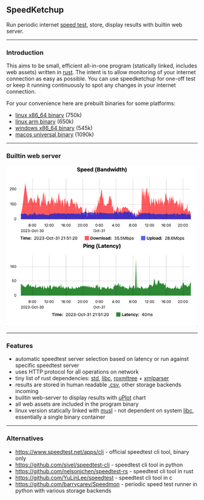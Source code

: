**SpeedKetchup**
------------------------------

Run periodic internet [speed test](https://speedtest.net), store, display results with builtin web server.

---
### Introduction

This aims to be small, efficient all-in-one program (statically linked, includes web assets) written in [rust](https://rust-lang.org).
The intent is to allow monitoring of your internet connection as easy as possible.
You can use speedketchup for one-off test or keep it running continuously to spot any changes in your internet connection.

For your convenience here are prebuilt binaries for some platforms:
- [linux x86_64 binary](bin/speedketchup) (750k)
- [linux arm binary](bin/speedketchup-arm) (650k)
- [windows x86_64 binary](bin/speedketchup.exe) (545k)
- [macos universal binary](bin/speedketchup-macos) (1090k)

---
### Builtin web server
![speedketchup webserver](img/ketchup.png "SpeedKetchup webserver")

---
### Features

- automatic speedtest server selection based on latency or run against specific speedtest server
- uses HTTP protocol for all operations on network
- tiny list of rust dependencies: [std](https://doc.rust-lang.org/std/index.html), [libc](https://crates.io/crates/libc), [roxmltree](https://crates.io/crates/roxmltree) + [xmlparser](https://crates.io/crates/xmlparser)
- results are stored in human readable [.csv](https://en.wikipedia.org/wiki/Comma-separated_values), other storage backends incoming
- builtin web-server to display results with [uPlot](https://github.com/leeoniya/uPlot) chart
- all web assets are included in the program binary
- linux version statically linked with [musl](https://musl.libc.org/) - not dependent on system [libc](https://en.wikipedia.org/wiki/C_standard_library), essentially a single binary container

---
### Alternatives

- https://www.speedtest.net/apps/cli - official speedtest cli tool, binary only
- https://github.com/sivel/speedtest-cli - speedtest cli tool in python
- https://github.com/nelsonjchen/speedtest-rs - speedtest cli tool in rust
- https://github.com/YuLinLee/speedtest - speedtest cli tool in c
- https://github.com/barrycarey/Speedmon - periodic speed test runner in python with various storage backends
